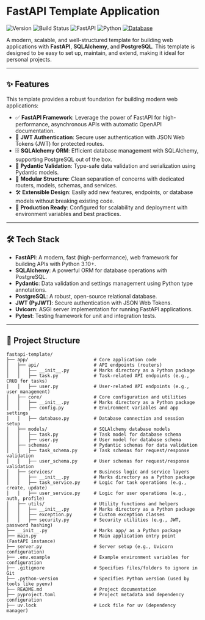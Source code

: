 # FastAPI Template Application
![Version](https://img.shields.io/badge/version-0.1.0-green.svg)
![Build Status](https://img.shields.io/badge/build-passing-brightgreen.svg)
![FastAPI](https://img.shields.io/badge/FastAPI-0.116.2-009688.svg)
![Python](https://img.shields.io/badge/Python-3.10%2B-blue.svg)
[![Database](https://img.shields.io/badge/database-PostgreSQL-brightgreen)]()


A modern, scalable, and well-structured template for building web applications with **FastAPI**, **SQLAlchemy**, and **PostgreSQL**. This template is designed to be easy to set up, maintain, and extend, making it ideal for personal projects.


---


## ✨ Features

This template provides a robust foundation for building modern web applications:

- ✅ **FastAPI Framework**: Leverage the power of FastAPI for high-performance, asynchronous APIs with automatic OpenAPI documentation.
- 🔐 **JWT Authentication**: Secure user authentication with JSON Web Tokens (JWT) for protected routes.
- 🗄️ **SQLAlchemy ORM**: Efficient database management with SQLAlchemy, supporting PostgreSQL out of the box.
- 🧪 **Pydantic Validation**: Type-safe data validation and serialization using Pydantic models.
- 📁 **Modular Structure**: Clean separation of concerns with dedicated routers, models, schemas, and services.
- 🛠️ **Extensible Design**: Easily add new features, endpoints, or database models without breaking existing code.
- 🚀 **Production Ready**: Configured for scalability and deployment with environment variables and best practices.

---

## 🛠 Tech Stack

- **FastAPI**: A modern, fast (high-performance), web framework for building APIs with Python 3.10+.
- **SQLAlchemy**: A powerful ORM for database operations with PostgreSQL.
- **Pydantic**: Data validation and settings management using Python type annotations.
- **PostgreSQL**: A robust, open-source relational database.
- **JWT (PyJWT)**: Secure authentication with JSON Web Tokens.
- **Uvicorn**: ASGI server implementation for running FastAPI applications.
- **Pytest**: Testing framework for unit and integration tests.

---
## 📂 Project Structure
```text
fastapi-template/
├── app/                        # Core application code
│   ├── api/                    # API endpoints (routers)
│   │   ├── __init__.py         # Marks directory as a Python package
│   │   ├── task.py             # Task-related API endpoints (e.g., CRUD for tasks)
│   │   ├── user.py             # User-related API endpoints (e.g., user management)
│   ├── core/                   # Core configuration and utilities
│   │   ├── __init__.py         # Marks directory as a Python package
│   │   ├── config.py           # Environment variables and app settings
│   │   ├── database.py         # Database connection and session setup
│   ├── models/                 # SQLAlchemy database models
│   │   ├── task.py             # Task model for database schema
│   │   ├── user.py             # User model for database schema
│   ├── schemas/                # Pydantic schemas for data validation
│   │   ├── task_schema.py      # Task schemas for request/response validation
│   │   ├── user_schema.py      # User schemas for request/response validation
│   ├── services/               # Business logic and service layers
│   │   ├── __init__.py         # Marks directory as a Python package
│   │   ├── task_service.py     # Logic for task operations (e.g., create, update)
│   │   ├── user_service.py     # Logic for user operations (e.g., auth, profile)
│   ├── utils/                  # Utility functions and helpers
│   │   ├── __init__.py         # Marks directory as a Python package
│   │   ├── exception.py        # Custom exception classes
│   │   ├── security.py         # Security utilities (e.g., JWT, password hashing)
├── __init__.py                 # Marks app/ as a Python package
├── main.py                     # Main application entry point (FastAPI instance)
├── server.py                   # Server setup (e.g., Uvicorn configuration)
├── .env.example                # Example environment variables for configuration
├── .gitignore                  # Specifies files/folders to ignore in Git
├── .python-version             # Specifies Python version (used by tools like pyenv)
├── README.md                   # Project documentation
├── pyproject.toml              # Project metadata and dependency configuration
├── uv.lock                     # Lock file for uv (dependency manager)
```






